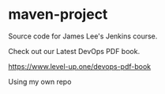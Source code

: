 # maven-project
Source code for James Lee's Jenkins course.

Check out our Latest DevOps PDF book.

https://www.level-up.one/devops-pdf-book

Using my own repo